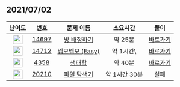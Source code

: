 ## 2021/07/02
| 난이도 | 번호 | 문제 이름 | 소요시간 | 풀이 
|:------:|:----:|:---------:|:------:|:------:|
| <img height="25px" width="25px" src="https://static.solved.ac/tier_small/4.svg"/> | [14697](https://www.acmicpc.net/problem/14697) | [방 배정하기](https://www.acmicpc.net/problem/14697) | 약 25분 | [바로가기](https://github.com/MinsangKong/DailyProblem/blob/main/07-02/1-1.py)| 
| <img height="25px" width="25px" src="https://static.solved.ac/tier_small/10.svg"/> | [14712](https://www.acmicpc.net/problem/14712) | [넴모넴모 (Easy)](https://www.acmicpc.net/problem/14712) | 약 1시간\ | [바로가기](https://github.com/MinsangKong/DailyProblem/blob/main/07-02/2-1.py)|
| <img height="25px" width="25px" src="https://static.solved.ac/tier_small/11.svg"/> | [4358](https://www.acmicpc.net/problem/4358) | [생태학](https://www.acmicpc.net/problem/4358) | 약  40분 | [바로가기](https://github.com/MinsangKong/DailyProblem/blob/main/07-02/3.py)| 
| <img height="25px" width="25px" src="https://static.solved.ac/tier_small/14.svg"/> | [20210](https://www.acmicpc.net/problem/20210) | [파일 탐색기](https://www.acmicpc.net/problem/20210) | 약 1시간 30분 | 실패 |